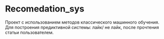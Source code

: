 # Recomedation_sys
Проект с использованием методов классического машинного обучения. Для построения предиктивной системы: лайк/ не лайк, после прочтения статьи пользователем. 
